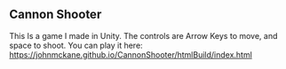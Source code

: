 ## Cannon Shooter
This Is a game I made in Unity.
The controls are Arrow Keys to move, and space to shoot.
You can play it here:
https://johnmckane.github.io/CannonShooter/htmlBuild/index.html
